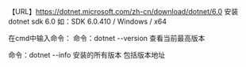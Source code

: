 【URL】https://dotnet.microsoft.com/zh-cn/download/dotnet/6.0
	   安装dotnet sdk 6.0
	   如：SDK 6.0.410 / Windows / x64



在cmd中输入命令：
命令：dotnet --version
查看当前最高版本

命令：dotnet --info
安装的所有版本 包括版本地址
